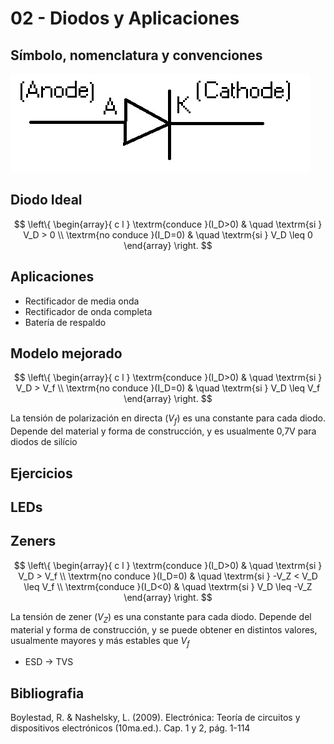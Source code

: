# 02 - Diodos y Aplicaciones

## Símbolo, nomenclatura y convenciones

![diode_conv](../img/02_diode_convention.jpg)

## Diodo Ideal
$$ \left\{ 
    \begin{array}{ c l }
        \textrm{conduce }(I_D>0) & \quad \textrm{si } V_D > 0 \\
        \textrm{no conduce }(I_D=0)                 & \quad \textrm{si } V_D \leq 0
    \end{array} 
\right.
$$

## Aplicaciones
- Rectificador de media onda
- Rectificador de onda completa
- Batería de respaldo

## Modelo mejorado

$$ \left\{ 
    \begin{array}{ c l }
        \textrm{conduce }(I_D>0) & \quad \textrm{si } V_D > V_f \\
        \textrm{no conduce }(I_D=0)                 & \quad \textrm{si } V_D \leq V_f
    \end{array} 
\right.
$$

La tensión de polarización en directa ($V_f$) es una constante para cada diodo. Depende del material y forma de construcción, y es usualmente 0,7V para diodos de silício

## Ejercicios

## LEDs

## Zeners

$$ \left\{ 
    \begin{array}{ c l }
        \textrm{conduce }(I_D>0) & \quad \textrm{si } V_D > V_f \\
        \textrm{no conduce }(I_D=0)                 & \quad \textrm{si } -V_Z < V_D \leq V_f \\
        \textrm{conduce }(I_D<0)                 & \quad \textrm{si } V_D \leq -V_Z
    \end{array} 
\right.
$$

La tensión de zener ($V_Z$) es una constante para cada diodo. Depende del material y forma de construcción, y se puede obtener en distintos valores, usualmente mayores y más estables que $V_f$

- ESD -> TVS

## Bibliografia

Boylestad, R. & Nashelsky, L. (2009). Electrónica: Teoría de circuitos y dispositivos electrónicos (10ma.ed.). Cap. 1 y 2, pág. 1-114
